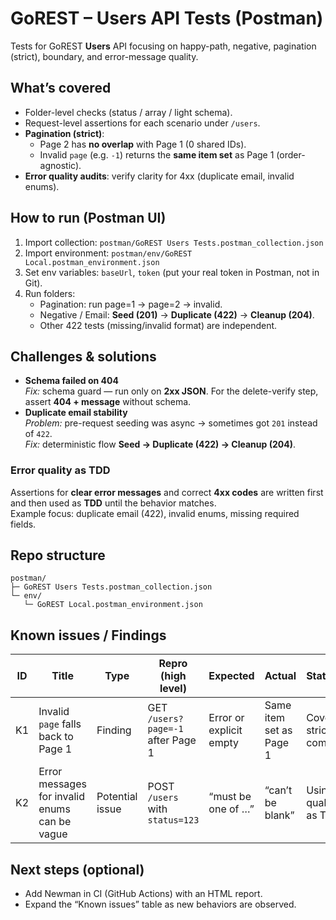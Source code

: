 # GoREST – Users API Tests (Postman)

Tests for GoREST **Users** API focusing on happy-path, negative, pagination (strict), boundary, and error-message quality.

## What’s covered
- Folder-level checks (status / array / light schema).
- Request-level assertions for each scenario under `/users`.
- **Pagination (strict)**:
  - Page 2 has **no overlap** with Page 1 (0 shared IDs).
  - Invalid `page` (e.g. `-1`) returns the **same item set** as Page 1 (order-agnostic).
- **Error quality audits**: verify clarity for 4xx (duplicate email, invalid enums).

## How to run (Postman UI)
1. Import collection: `postman/GoREST Users Tests.postman_collection.json`
2. Import environment: `postman/env/GoREST Local.postman_environment.json`
3. Set env variables: `baseUrl`, `token` (put your real token in Postman, not in Git).
4. Run folders:
   - Pagination: run page=1 → page=2 → invalid.
   - Negative / Email: **Seed (201)** → **Duplicate (422)** → **Cleanup (204)**.
   - Other 422 tests (missing/invalid format) are independent.

## Challenges & solutions
- **Schema failed on 404**  
  *Fix:* schema guard — run only on **2xx JSON**. For the delete-verify step, assert **404 + message** without schema.
- **Duplicate email stability**  
  *Problem:* pre-request seeding was async → sometimes got `201` instead of `422`.  
  *Fix:* deterministic flow **Seed → Duplicate (422) → Cleanup (204)**.

### Error quality as TDD
Assertions for **clear error messages** and correct **4xx codes** are written first and then used as **TDD** until the behavior matches.  
Example focus: duplicate email (422), invalid enums, missing required fields.

## Repo structure
```
postman/
├─ GoREST Users Tests.postman_collection.json
└─ env/
   └─ GoREST Local.postman_environment.json
```

## Known issues / Findings
| ID  | Title                                | Type            | Repro (high level)                 | Expected               | Actual                 | Status/Notes                        |
|-----|--------------------------------------|-----------------|-----------------------------------|------------------------|------------------------|-------------------------------------|
| K1  | Invalid `page` falls back to Page 1  | Finding         | GET `/users?page=-1` after Page 1 | Error or explicit empty | Same item set as Page 1 | Covered by strict compare test      |
| K2  | Error messages for invalid enums can be vague | Potential issue | POST `/users` with `status=123` | “must be one of …”     | “can’t be blank”       | Using error-quality tests as TDD    |

## Next steps (optional)
- Add Newman in CI (GitHub Actions) with an HTML report.
- Expand the “Known issues” table as new behaviors are observed.
